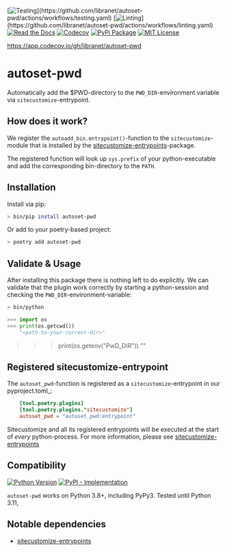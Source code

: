 [![Testing](https://img.shields.io/github/actions/workflow/status/libranet/autoset-pwd/testing.yaml?branch=main&longCache=true&style=flat-square&label=tests&logo=GitHub%20Actions&logoColor=fff")](https://github.com/libranet/autoset-pwd/actions/workflows/testing.yaml)
[![Linting](https://img.shields.io/github/actions/workflow/status/libranet/autoset-pwd/linting.yaml?branch=main&longCache=true&style=flat-square&label=linting&logo=GitHub%20Actions&logoColor=fff")](https://github.com/libranet/autoset-pwd/actions/workflows/linting.yaml)
[![Read the Docs](https://readthedocs.org/projects/autoset-pwd/badge/?version=latest)](https://autoset-pwd.readthedocs.io/en/latest/)
[![Codecov](https://codecov.io/gh/libranet/autoset-pwd/branch/main/graph/badge.svg?token=AFP6UMXEN5)](https://codecov.io/gh/libranet/autoset-pwd)
[![PyPi Package](https://img.shields.io/pypi/v/autoset-pwd?color=%2334D058&label=pypi%20package)](https://pypi.org/project/autoset-pwd/)
[![MIT License](https://img.shields.io/badge/license-MIT-blue.svg)](https://github.com/libranet/autoset-pwd/blob/main/docs/license.md)



https://app.codecov.io/gh/libranet/autoset-pwd
# autoset-pwd

Automatically add the $PWD-directory to the ``PWD_DIR``-environment variable
via ``sitecustomize``-entrypoint.

## How does it work?

We register the ``autoadd_bin.entrypoint()``-function to the ``sitecustomize``-module that is installed by the
[sitecustomize-entrypoints](http://pypi.python.org/pypi/sitecustomize-entrypoints)-package.

The registered function will look up ``sys.prefix`` of your python-executable and
add the corresponding bin-directory to the ``PATH``.


## Installation

Install via pip:

```bash
> bin/pip install autoset-pwd
```

Or add to your poetry-based project:

```bash
> poetry add autoset-pwd
```


## Validate & Usage
After installing this package there is nothing left to do explicitly.
We can validate that the plugin work correctly by starting a python-session and checking the ``PWD_DIR``-environment-variable:

```bash
> bin/python
```

```python
>>> import os
>>> print(os.getcwd())
    "<path-to-your-current-dir>"
```
>>> print(os.getenv("PwD_DIR"))
    "<path-to-your-current-dir>"


## Registered sitecustomize-entrypoint

The ``autoset_pwd``-function is registered as a ``sitecustomize``-entrypoint in our pyproject.toml_:

``` toml
    [tool.poetry.plugins]
    [tool.poetry.plugins."sitecustomize"]
    autoset_pwd = "autoset_pwd:entrypoint"
```

Sitecustomize and all its registered entrypoints will be executed at the start of *every* python-process.
For more information, please see [sitecustomize-entrypoints](http://pypi.python.org/pypi/sitecustomize-entrypoints)


## Compatibility

 [![Python Version](https://img.shields.io/pypi/pyversions/autoset-pwd?:alt:PyPI-PythonVersion)](https://pypi.org/project/autoset-pwd/)
 [![PyPI - Implementation](https://img.shields.io/pypi/implementation/autoset-pwd?:alt:PyPI-Implementation)](https://pypi.org/project/autoset-pwd/)

``autoset-pwd``  works on Python 3.8+, including PyPy3. Tested until Python 3.11,


## Notable dependencies

- [sitecustomize-entrypoints](http://pypi.python.org/pypi/sitecustomize-entrypoints)


